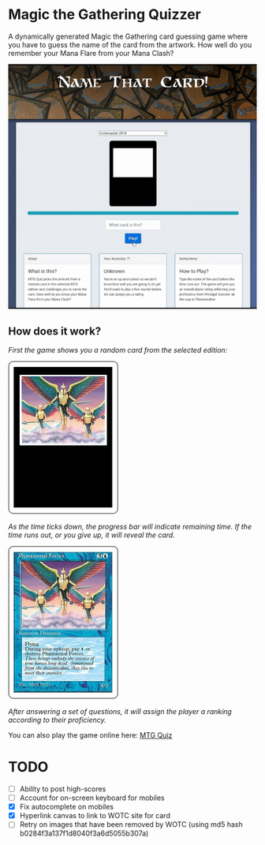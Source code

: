 # Magic the Gathering Quizzer
A dynamically generated Magic the Gathering card guessing game where you have to guess the name of the card from the artwork. How well do you remember your Mana Flare from your Mana Clash?




[![Demo](assets/demo.gif)](https://youtu.be/mYl4Ay8XPi8)


## How does it work?

*First the game shows you a random card from the selected edition:*

![Blank card](assets/guess.png)


*As the time ticks down, the progress bar will indicate remaining time. If the time runs out, or you give up, it will reveal the card.*

![Answered Card](assets/answer.png)

*After answering a set of questions, it will assign the player a ranking according to their proficiency.* 


You can also play the game online here:
[MTG Quiz](https://specularrealms.com/mtgquiz)



# TODO 

- [ ] Ability to post high-scores
- [ ] Account for on-screen keyboard for mobiles
- [X] Fix autocomplete on mobiles
- [X] Hyperlink canvas to link to WOTC site for card
- [ ] Retry on images that have been removed by WOTC (using md5 hash b0284f3a137f1d8040f3a6d5055b307a) 